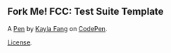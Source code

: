 Fork Me! FCC: Test Suite Template
---------------------------------


A [Pen](https://codepen.io/kayfang182/pen/xxEXNZa) by [Kayla Fang](https://codepen.io/kayfang182) on [CodePen](https://codepen.io).

[License](https://codepen.io/kayfang182/pen/xxEXNZa/license).